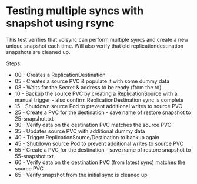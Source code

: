 # Testing multiple syncs with snapshot using rsync

This test verifies that volsync can perform multiple syncs and 
create a new unique snapshot each time.  Will also verify that
old replicationdestination snapshots are cleaned up.

Steps:

- 00 - Creates a ReplicationDestination
- 05 - Creates a source PVC & populate it with some dummy data
- 08 - Waits for the Secret & address to be ready (from the rd)
- 10 - Backup the source PVC by creating a ReplicationSource with a manual trigger - also confirm 
  ReplicationDestination sync is complete
- 15 - Shutdown source Pod to prevent additional writes to source PVC
- 25 - Create a PVC for the destination - save name of restore snapshot to 25-snapshot.txt
- 30 - Verify data on the destination PVC matches the source PVC
- 35 - Updates source PVC with additional dummy data
- 40 - Trigger ReplicationSource/Destination to backup again
- 45 - Shutdown source Pod to prevent additional writes to source PVC
- 55 - Create a PVC for the destination - save name of restore snapshot to 55-snapshot.txt
- 60 - Verify data on the destination PVC (from latest sync) matches the source PVC
- 65 - Verify snapshot from the initial sync is cleaned up